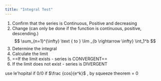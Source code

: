 ```yaml
---
title: "Integral Test"
---
```

1. Confirm that the series is Continuous, Positive and decreasing
2. Change (can only be done if the function is continuous, positive, descending.)
$$
\sum_{n=1}^{\infty} \text { to } \lim _{b \rightarrow \infty} \int_1^b
$$
3. Determine the integral
4. Calculate the limit
5. ==If the limit exists - series is CONVERGENT==
6. If the limit does not exist - series is DIVERGENT

use le'hopital if 0/0
if $\frac {cos}{e^k}$ , by squeeze theorem = 0